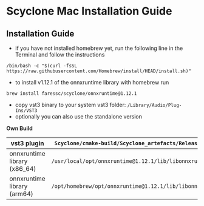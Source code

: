 # Scyclone Mac Installation Guide

## Installation Guide

- if you have not installed homebrew yet, run the following line in the Terminal and follow the instructions

```/bin/bash -c "$(curl -fsSL https://raw.githubusercontent.com/Homebrew/install/HEAD/install.sh)"```

- to install v1.12.1 of the onnxruntime library with homebrew run

 ```brew install faressc/scyclone/onnxruntime@1.12.1``` 
 
- copy vst3 binary to your system vst3 folder: ```/Library/Audio/Plug-Ins/VST3```
- optionally you can also use the standalone version

**Own Build** <br />

|     vst3 plugin     | ```Scyclone/cmake-build/Scyclone_artefacts/Release/VST3/Scyclone.vst3``` |
|---------------------|-----------------------------------------------------------------------------------------------|
| onnxruntime library (x86_64) | ```/usr/local/opt/onnxruntime@1.12.1/lib/libonnxruntime.1.12.1.dylib```                                 |
| onnxruntime library (arm64) | ```/opt/homebrew/opt/onnxruntime@1.12.1/lib/libonnxruntime.1.12.1.dylib```                                 |


